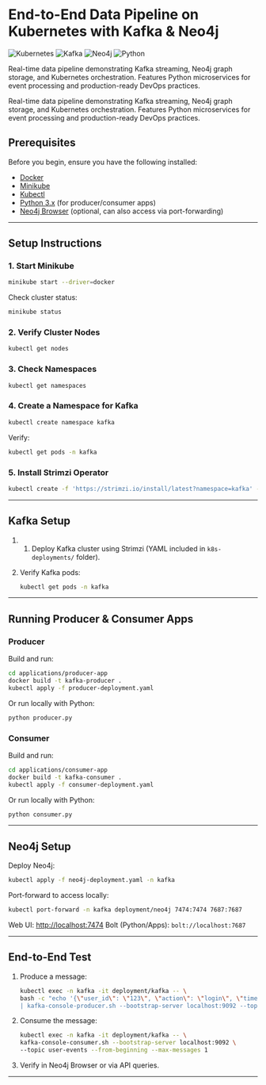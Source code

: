 # End-to-End Data Pipeline on Kubernetes with Kafka & Neo4j

![Kubernetes](https://img.shields.io/badge/Kubernetes-v1.29-blue?logo=kubernetes)
![Kafka](https://img.shields.io/badge/Kafka-3.6.0-black?logo=apachekafka)
![Neo4j](https://img.shields.io/badge/Neo4j-5.x-blue?logo=neo4j)
![Python](https://img.shields.io/badge/Python-3.10+-yellow?logo=python)

Real-time data pipeline demonstrating Kafka streaming, Neo4j graph storage, and Kubernetes orchestration.
Features Python microservices for event processing and production-ready DevOps practices.

Real-time data pipeline demonstrating Kafka streaming, Neo4j graph storage, and Kubernetes orchestration.
Features Python microservices for event processing and production-ready DevOps practices.

## Prerequisites

Before you begin, ensure you have the following installed:

- [Docker](https://docs.docker.com/get-docker/)
- [Minikube](https://minikube.sigs.k8s.io/docs/start/)
- [Kubectl](https://kubernetes.io/docs/tasks/tools/)
- [Python 3.x](https://www.python.org/downloads/) (for producer/consumer apps)
- [Neo4j Browser](https://neo4j.com/download/) (optional, can also access via port-forwarding)

---

## Setup Instructions

### 1. Start Minikube

```bash
minikube start --driver=docker
```

Check cluster status:

```bash
minikube status
```

### 2. Verify Cluster Nodes

```bash
kubectl get nodes
```

### 3. Check Namespaces

```bash
kubectl get namespaces
```

### 4. Create a Namespace for Kafka

```bash
kubectl create namespace kafka
```

Verify:

```bash
kubectl get pods -n kafka
```

### 5. Install Strimzi Operator

```bash
kubectl create -f 'https://strimzi.io/install/latest?namespace=kafka' -n kafka
```

---

## Kafka Setup

1. 1. Deploy Kafka cluster using Strimzi (YAML included in `k8s-deployments/` folder).
2. Verify Kafka pods:

   ```bash
   kubectl get pods -n kafka
   ```

---

## Running Producer & Consumer Apps

### Producer

Build and run:

```bash
cd applications/producer-app
docker build -t kafka-producer .
kubectl apply -f producer-deployment.yaml
```

Or run locally with Python:

```bash
python producer.py
```

### Consumer

Build and run:

```bash
cd applications/consumer-app
docker build -t kafka-consumer .
kubectl apply -f consumer-deployment.yaml
```

Or run locally with Python:

```bash
python consumer.py
```

---

## Neo4j Setup

Deploy Neo4j:

```bash
kubectl apply -f neo4j-deployment.yaml -n kafka
```

Port-forward to access locally:

```bash
kubectl port-forward -n kafka deployment/neo4j 7474:7474 7687:7687
```

Web UI: [http://localhost:7474](http://localhost:7474)
Bolt (Python/Apps): `bolt://localhost:7687`

---

## End-to-End Test

1. Produce a message:

   ```bash
   kubectl exec -n kafka -it deployment/kafka -- \
   bash -c "echo '{\"user_id\": \"123\", \"action\": \"login\", \"timestamp\": \"2025-09-25T12:00:00Z\"}' \
   | kafka-console-producer.sh --bootstrap-server localhost:9092 --topic user-events"
   ```

2. Consume the message:

   ```bash
   kubectl exec -n kafka -it deployment/kafka -- \
   kafka-console-consumer.sh --bootstrap-server localhost:9092 \
   --topic user-events --from-beginning --max-messages 1
   ```

3. Verify in Neo4j Browser or via API queries.

---
